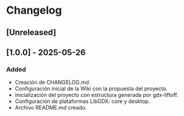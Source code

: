 # Changelog

## [Unreleased]

## [1.0.0] - 2025-05-26
### Added
- Creación de CHANGELOG.md.
- Configuración inicial de la Wiki con la propuesta del proyecto.
- Inicialización del proyecto con estructura generada por gdx-liftoff.
- Configuración de plataformas LibGDX: core y desktop.
- Archivo README.md creado.
